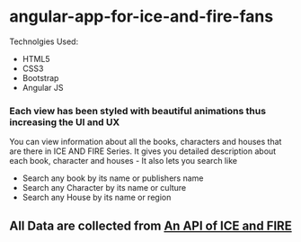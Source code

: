 # angular-app-for-ice-and-fire-fans
Technolgies Used: 
<ul>
  <li>HTML5</li>
  <li>CSS3</li>
  <li>Bootstrap</li>
  <li>Angular JS</li>
  </ul>
<h3>Each view has been styled with beautiful animations thus increasing the UI and UX</h3>
You can view information about all the books, characters and houses that are there in ICE AND FIRE Series.
It gives you detailed description about each book, character and houses - 
It also lets you search like 
<br/>
<ul>
  <li>Search any book by its name or publishers name</li>
  <li>Search any Character by its name or culture</li>
  <li>Search any House by its name or region </li>
 </ul>

<h2> All Data are collected from <a href="https://anapioficeandfire.com/" target="_blank"> An API of ICE and FIRE </a>
  
